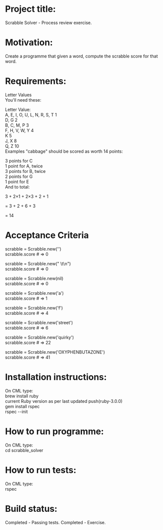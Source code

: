 # Project title: 
Scrabble Solver - Process review exercise.

# Motivation:
Create a programme that given a word, compute the scrabble score for that word.<br> 

# Requirements: 
Letter Values<br> 
You'll need these:<br> 

Letter Value:<br> 
A, E, I, O, U, L, N, R, S, T	1<br> 
D, G	2<br> 
B, C, M, P	3<br> 
F, H, V, W, Y	4<br> 
K	5<br> 
J, X	8<br> 
Q, Z	10<br> 
Examples "cabbage" should be scored as worth 14 points:<br> 

3 points for C<br> 
1 point for A, twice<br> 
3 points for B, twice<br> 
2 points for G<br> 
1 point for E<br> 
And to total:<br> 

3 + 2×1 + 2×3 + 2 + 1<br> 

= 3 + 2 + 6 + 3<br> 

= 14<br> 

# Acceptance Criteria
scrabble = Scrabble.new('')<br> 
scrabble.score # => 0<br> 

scrabble = Scrabble.new(" \t\n")<br> 
scrabble.score # => 0<br> 

scrabble = Scrabble.new(nil)<br> 
scrabble.score # => 0<br> 

scrabble = Scrabble.new('a')<br> 
scrabble.score # => 1<br> 

scrabble = Scrabble.new('f')<br> 
scrabble.score # => 4<br> 

scrabble = Scrabble.new('street')<br> 
scrabble.score # => 6<br> 

scrabble = Scrabble.new('quirky')<br> 
scrabble.score # => 22<br> 

scrabble = Scrabble.new('OXYPHENBUTAZONE')<br> 
scrabble.score # => 41<br> 

# Installation instructions:
On CML type:<br> 
brew install ruby<br>
current Ruby version as per last updated push(ruby-3.0.0)<br>
gem install rspec<br>
rspec --init<br>

# How to run programme:
On CML type: <br>
cd scrabble_solver <br>

# How to run tests:
On CML type:<br> 
rspec<br>

# Build status:
Completed - Passing tests.
Completed - Exercise.
